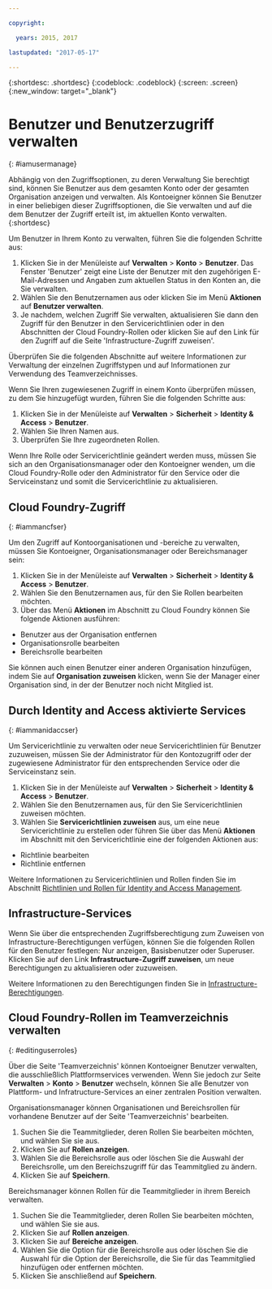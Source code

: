 ```yaml
---

copyright:

  years: 2015, 2017

lastupdated: "2017-05-17"

---
```


{:shortdesc: .shortdesc}
{:codeblock: .codeblock}
{:screen: .screen}
{:new_window: target="_blank"}

# Benutzer und Benutzerzugriff verwalten
{: #iamusermanage}

Abhängig von den Zugriffsoptionen, zu deren Verwaltung Sie berechtigt sind, können Sie Benutzer aus dem gesamten Konto oder der gesamten Organisation anzeigen und verwalten. Als Kontoeigner können Sie Benutzer in einer beliebigen dieser Zugriffsoptionen, die Sie verwalten und auf die dem Benutzer der Zugriff erteilt ist, im aktuellen Konto verwalten. {:shortdesc}

Um Benutzer in Ihrem Konto zu verwalten, führen Sie die folgenden Schritte aus:

1. Klicken Sie in der Menüleiste auf **Verwalten** &gt; **Konto** &gt; **Benutzer**. Das Fenster 'Benutzer' zeigt eine Liste der Benutzer mit den zugehörigen E-Mail-Adressen und Angaben zum aktuellen Status in den Konten an, die Sie verwalten. 
2. Wählen Sie den Benutzernamen aus oder klicken Sie im Menü **Aktionen** auf **Benutzer verwalten**. 
3. Je nachdem, welchen Zugriff Sie verwalten, aktualisieren Sie dann den Zugriff für den Benutzer in den Servicerichtlinien oder in den Abschnitten der Cloud Foundry-Rollen oder klicken Sie auf den Link für den Zugriff auf die Seite 'Infrastructure-Zugriff zuweisen'.

Überprüfen Sie die folgenden Abschnitte auf weitere Informationen zur Verwaltung der einzelnen Zugriffstypen und auf Informationen zur Verwendung des Teamverzeichnisses.

Wenn Sie Ihren zugewiesenen Zugriff in einem Konto überprüfen müssen, zu dem Sie hinzugefügt wurden, führen Sie die folgenden Schritte aus:

1. Klicken Sie in der Menüleiste auf **Verwalten** &gt; **Sicherheit** &gt; **Identity & Access** &gt; **Benutzer**.  
2. Wählen Sie Ihren Namen aus. 
3. Überprüfen Sie Ihre zugeordneten Rollen.

Wenn Ihre Rolle oder Servicerichtlinie geändert werden muss, müssen Sie sich an den Organisationsmanager oder den Kontoeigner wenden, um die Cloud Foundry-Rolle oder den Administrator für den Service oder die Serviceinstanz und somit die Servicerichtlinie zu aktualisieren.

## Cloud Foundry-Zugriff
{: #iammancfser}

Um den Zugriff auf Kontoorganisationen und -bereiche zu verwalten, müssen Sie Kontoeigner, Organisationsmanager oder Bereichsmanager sein:

1. Klicken Sie in der Menüleiste auf **Verwalten** &gt; **Sicherheit** &gt; **Identity & Access** &gt; **Benutzer**.  
2. Wählen Sie den Benutzernamen aus, für den Sie Rollen bearbeiten möchten.
3. Über das Menü **Aktionen** im Abschnitt zu Cloud Foundry können Sie folgende Aktionen ausführen:

  * Benutzer aus der Organisation entfernen
  * Organisationsrolle bearbeiten
  * Bereichsrolle bearbeiten

Sie können auch einen Benutzer einer anderen Organisation hinzufügen, indem Sie auf **Organisation zuweisen** klicken, wenn Sie der Manager einer Organisation sind, in der der Benutzer noch nicht Mitglied ist. 


## Durch Identity and Access aktivierte Services
{: #iammanidaccser}

Um Servicerichtlinie zu verwalten oder neue Servicerichtlinien für Benutzer zuzuweisen, müssen Sie der Administrator für den Kontozugriff oder der zugewiesene Administrator für den entsprechenden Service oder die Serviceinstanz sein.

1. Klicken Sie in der Menüleiste auf **Verwalten** &gt; **Sicherheit** &gt; **Identity & Access** &gt; **Benutzer**.  
2. Wählen Sie den Benutzernamen aus, für den Sie Servicerichtlinien zuweisen möchten.
3. Wählen Sie **Servicerichtlinien zuweisen** aus, um eine neue Servicerichtlinie zu erstellen oder führen Sie über das Menü **Aktionen** im Abschnitt mit den Servicerichtlinie eine der folgenden Aktionen aus:
  
  * Richtlinie bearbeiten
  * Richtlinie entfernen

Weitere Informationen zu Servicerichtlinien und Rollen finden Sie im Abschnitt [Richtlinien und Rollen für Identity and Access Management](/docs/iam/users_roles.html#iamusermanpol).

## Infrastructure-Services

Wenn Sie über die entsprechenden Zugriffsberechtigung zum Zuweisen von Infrastructure-Berechtigungen verfügen, können Sie die folgenden Rollen für den Benutzer festlegen: Nur anzeigen, Basisbenutzer oder Superuser. Klicken Sie auf den Link **Infrastructure-Zugriff zuweisen**, um neue Berechtigungen zu aktualisieren oder zuzuweisen.

Weitere Informationen zu den Berechtigungen finden Sie in [Infrastructure-Berechtigungen](/docs/iam/users_roles.html#infrapermissions).

## Cloud Foundry-Rollen im Teamverzeichnis verwalten
{: #editinguserroles}

Über die Seite 'Teamverzeichnis' können Kontoeigner Benutzer verwalten, die ausschließlich Plattformservices verwenden. Wenn Sie jedoch zur Seite **Verwalten** &gt; **Konto** &gt; **Benutzer** wechseln, können Sie alle Benutzer von Plattform- und Infratructure-Services an einer zentralen Position verwalten.

Organisationsmanager können Organisationen und Bereichsrollen für vorhandene Benutzer auf der Seite 'Teamverzeichnis' bearbeiten.

1. Suchen Sie die Teammitglieder, deren Rollen Sie bearbeiten möchten, und wählen Sie sie aus.
2. Klicken Sie auf **Rollen anzeigen**.
3. Wählen Sie die Bereichsrolle aus oder löschen Sie die Auswahl der Bereichsrolle, um den Bereichszugriff für das Teammitglied zu ändern.
4. Klicken Sie auf **Speichern**.

Bereichsmanager können Rollen für die Teammitglieder in ihrem Bereich verwalten.

1. Suchen Sie die Teammitglieder, deren Rollen Sie bearbeiten möchten, und wählen Sie sie aus.
2. Klicken Sie auf **Rollen anzeigen**.
3. Klicken Sie auf **Bereiche anzeigen**.
4. Wählen Sie die Option für die Bereichsrolle aus oder löschen Sie die Auswahl für die Option der Bereichsrolle, die Sie für das Teammitglied hinzufügen oder entfernen möchten.
5. Klicken Sie anschließend auf **Speichern**.
